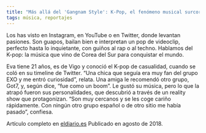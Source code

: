 ```yaml
---
title: "Más allá del 'Gangnam Style': K-Pop, el fenómeno musical surcoreano que arrasa en todo el mundo"
tags: música, reportajes
---
```

Los has visto en Instagram, en YouTube o en Twitter, donde levantan pasiones. Son guapos, bailan bien e interpretan un pop de videoclip, perfecto hasta lo inquietante, con guiños al rap o al techno. Hablamos del K-pop: la música que vino de Corea del Sur para conquistar el mundo.

Eva tiene 21 años, es de Vigo y conoció el K-pop de casualidad, cuando se coló en su timeline de Twitter. “Una chica que seguía era muy fan del grupo EXO y me entró curiosidad”, relata. Una amiga le recomendó otro grupo, Got7, y, según dice, “fue como un boom”. Le gustó su música, pero lo que la atrapó fueron sus personalidades, que descubrió a través de un reality show que protagonizan. “Son muy cercanos y se les coge cariño rápidamente. Con ningún otro grupo español o de otro sitio me había pasado”, confiesa.

Artículo completo en  [eldiario.es](https://www.eldiario.es/cultura/musica/gangnam-style-k-pop-fenomeno-surcoreano_1_2756691.html) Publicado en agosto de 2018.
